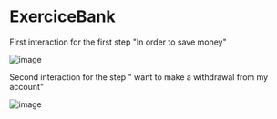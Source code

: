 # ExerciceBank

First interaction for the first step "In order to save money" 

![image](https://user-images.githubusercontent.com/56538671/160917641-b9a1a390-9c2b-4600-8132-e8305da62607.png)

Second interaction for the step " want to make a withdrawal from my account"

![image](https://user-images.githubusercontent.com/56538671/161337538-fecc5e1d-cc2f-46c1-983f-47c9c9996a67.png)

